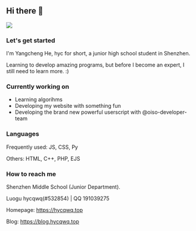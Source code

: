 ## Hi there 👋

<!--
**hyc1230/hyc1230** is a ✨ _special_ ✨ repository because its `README.md` (this file) appears on your GitHub profile.

Here are some ideas to get you started:

- 🔭 I’m currently working on ...
- 🌱 I’m currently learning ...
- 👯 I’m looking to collaborate on ...
- 🤔 I’m looking for help with ...
- 💬 Ask me about ...
- 📫 How to reach me: ...
- 😄 Pronouns: ...
- ⚡ Fun fact: ...
-->

![](https://github-readme-stats.vercel.app/api?username=hyc1230&show_icons=true)

### Let's get started

I'm Yangcheng He, hyc for short, a junior high school student in Shenzhen.

Learning to develop amazing programs, but before I become an expert, I still need to learn more. :)

### Currently working on

- Learning algorihms
- Developing my website with something fun
- Developing the brand new powerful userscript with @oiso-developer-team

### Languages

Frequently used: JS, CSS, Py

Others: HTML, C++, PHP, EJS

### How to reach me

Shenzhen Middle School (Junior Department).

Luogu hycqwq(#532854) | QQ 191039275

Homepage: <https://hycqwq.top>

Blog: <https://blog.hycqwq.top>
